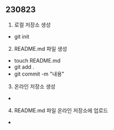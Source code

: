 ## 230823 ##

1. 로컬 저장소 생성
 - git init
2. README.md 파일 생성
 - touch README.md
 - git add .
 - git commit -m "내용"

3. 온라인 저장소 생성
 -
4. README.md 파일 온라인 저장소에 업로드
 -